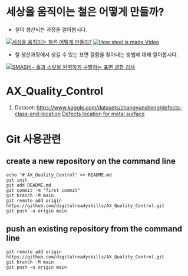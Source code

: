 # 세상을 움직이는 철은 어떻게 만들까?

- 철이 생산되는 과정을 알아봅시다.

[![세상을 움직이는 철은 어떻게 만들까?](http://img.youtube.com/vi/vdhCVePGLmM/0.jpg)](https://www.youtube.com/watch?v=vdhCVePGLmM) 
[![How steel is made Video](http://img.youtube.com/vi/xejnSzbFMQA/0.jpg)](https://www.youtube.com/watch?v=xejnSzbFMQA)

- 철 생산과정에서 생길 수 있는 표면 결함을 찾아내는 방법에 대해 알아봅시다.

[![SMASH - 홀과 스팟을 완벽하게 구별하는 표면 결함 검사](http://img.youtube.com/vi/X5Mw69IGaj8/0.jpg)](https://www.youtube.com/watch?v=X5Mw69IGaj8)


# AX_Quality_Control

1. Dataset: https://www.kaggle.com/datasets/zhangyunsheng/defects-class-and-location
<a href="https://www.kaggle.com/datasets/zhangyunsheng/defects-class-and-location" target="_blank">Defects location for metal surface</a>

# Git 사용관련 
## create a new repository on the command line

```
echo "# AX_Quality_Control" >> README.md
git init
git add README.md
git commit -m "first commit"
git branch -M main
git remote add origin https://github.com/digitalreadyskills/AX_Quality_Control.git
git push -u origin main
```

## push an existing repository from the command line
```
git remote add origin https://github.com/digitalreadyskills/AX_Quality_Control.git
git branch -M main
git push -u origin main
```
